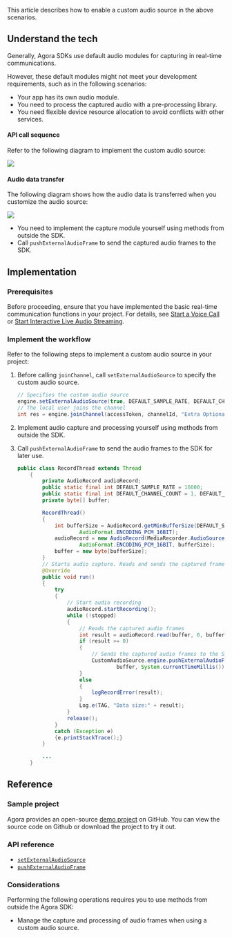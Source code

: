 This article describes how to enable a custom audio source in the above scenarios.

## Understand the tech

Generally, Agora SDKs use default audio modules for capturing in real-time communications.

However, these default modules might not meet your development requirements, such as in the following scenarios:

- Your app has its own audio module.
- You need to process the captured audio with a pre-processing library.
- You need flexible device resource allocation to avoid conflicts with other services.

#### API call sequence

Refer to the following diagram to implement the custom audio source:

![](https://web-cdn.agora.io/docs-files/1568968141511)

#### Audio data transfer

The following diagram shows how the audio data is transferred when you customize the audio source:

![](https://web-cdn.agora.io/docs-files/1607671910645)

- You need to implement the capture module yourself using methods from outside the SDK.
- Call `pushExternalAudioFrame` to send the captured audio frames to the SDK.


## Implementation

### Prerequisites

Before proceeding, ensure that you have implemented the basic real-time communication functions in your project. For details, see [Start a Voice Call](https://docs.agora.io/en/Voice/start_call_audio_android?platform=Android) or [Start Interactive Live Audio Streaming](https://docs.agora.io/en/Interactive%20Broadcast/start_live_audio_android?platform=Android).


### Implement the workflow

Refer to the following steps to implement a custom audio source in your project:

1. Before calling `joinChannel`, call `setExternalAudioSource` to specify the custom audio source. 

    ```java
    // Specifies the custom audio source
    engine.setExternalAudioSource(true, DEFAULT_SAMPLE_RATE, DEFAULT_CHANNEL_COUNT);
    // The local user joins the channel
    int res = engine.joinChannel(accessToken, channelId, "Extra Optional Data", 0);
    ```

2. Implement audio capture and processing yourself using methods from outside the SDK.

3. Call `pushExternalAudioFrame` to send the audio frames to the SDK for later use.
    
    ```java
    public class RecordThread extends Thread
        {
            private AudioRecord audioRecord;
            public static final int DEFAULT_SAMPLE_RATE = 16000;
            public static final int DEFAULT_CHANNEL_COUNT = 1, DEFAULT_CHANNEL_CONFIG = AudioFormat.CHANNEL_IN_MONO;
            private byte[] buffer;

            RecordThread()
            {
                int bufferSize = AudioRecord.getMinBufferSize(DEFAULT_SAMPLE_RATE, DEFAULT_CHANNEL_CONFIG,
                        AudioFormat.ENCODING_PCM_16BIT);
                audioRecord = new AudioRecord(MediaRecorder.AudioSource.MIC, DEFAULT_SAMPLE_RATE, DEFAULT_CHANNEL_COUNT,
                        AudioFormat.ENCODING_PCM_16BIT, bufferSize);
                buffer = new byte[bufferSize];
            }
            // Starts audio capture. Reads and sends the captured frames until audio capture stops.
            @Override
            public void run()
            {
                try
                {
                    // Start audio recording
                    audioRecord.startRecording();
                    while (!stopped)
                    {
                        // Reads the captured audio frames
                        int result = audioRecord.read(buffer, 0, buffer.length);
                        if (result >= 0)
                        {
                            // Sends the captured audio frames to the SDK
                            CustomAudioSource.engine.pushExternalAudioFrame(
                                    buffer, System.currentTimeMillis());
                        }
                        else
                        {
                            logRecordError(result);
                        }
                        Log.e(TAG, "Data size:" + result);
                    }
                    release();
                }
                catch (Exception e)
                {e.printStackTrace();}
            }

            ...
        }
    ```


## Reference

### Sample project

Agora provides an open-source [demo project](https://github.com/AgoraIO/API-Examples/blob/dev/3.6.200/Android/APIExample/app/src/main/java/io/agora/api/example/examples/advanced/customaudio) on GitHub. You can view the source code on Github or download the project to try it out.

###  API reference

- [`setExternalAudioSource`](https://docs.agora.io/en/Interactive%20Broadcast/API%20Reference/java/classio_1_1agora_1_1rtc_1_1_rtc_engine.html#a5e5630afd7104ee7be8b246ae004efb3)
- [`pushExternalAudioFrame`](https://docs.agora.io/en/Interactive%20Broadcast/API%20Reference/java/classio_1_1agora_1_1rtc_1_1_rtc_engine.html#a9e219a679d066cfc2544b5e8f9d4d69f)


### Considerations

Performing the following operations requires you to use methods from outside the Agora SDK:

- Manage the capture and processing of audio frames when using a custom audio source.